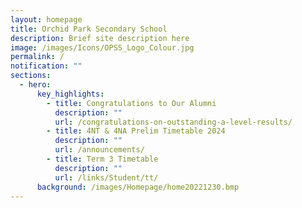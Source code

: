 ```yaml
---
layout: homepage
title: Orchid Park Secondary School
description: Brief site description here
image: /images/Icons/OPSS_Logo_Colour.jpg
permalink: /
notification: ""
sections:
  - hero:
      key_highlights:
        - title: Congratulations to Our Alumni
          description: ""
          url: /congratulations-on-outstanding-a-level-results/
        - title: 4NT & 4NA Prelim Timetable 2024
          description: ""
          url: /announcements/
        - title: Term 3 Timetable
          description: ""
          url: /links/Student/tt/
      background: /images/Homepage/home20221230.bmp
---
```

